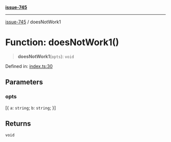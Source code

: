 [**issue-745**](../README.md)

***

[issue-745](../README.md) / doesNotWork1

# Function: doesNotWork1()

> **doesNotWork1**(`opts`): `void`

Defined in: [index.ts:30](https://github.com/typedoc2md/typedoc-plugin-markdown-scratchpad/blob/main/issues/745/src/index.ts#L30)

## Parameters

### opts

\[\{ `a`: `string`; `b`: `string`; \}\]

## Returns

`void`
